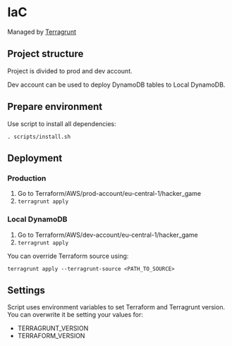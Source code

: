 # IaC
Managed by [Terragrunt](https://github.com/gruntwork-io/terragrunt)

## Project structure

Project is divided to prod and dev account. 

Dev account can be used to deploy DynamoDB tables to Local DynamoDB.

## Prepare environment

Use script to install all dependencies:
```
. scripts/install.sh
```

## Deployment

### Production
1. Go to Terraform/AWS/prod-account/eu-central-1/hacker_game
2. `terragrunt apply`

### Local DynamoDB
1. Go to Terraform/AWS/dev-account/eu-central-1/hacker_game
2. `terragrunt apply`

You can override Terraform source using:
```
terragrunt apply --terragrunt-source <PATH_TO_SOURCE>
```

## Settings
Script uses environment variables to set Terraform and Terragrunt version. You can overwrite it be setting your values for:

- TERRAGRUNT_VERSION
- TERRAFORM_VERSION
